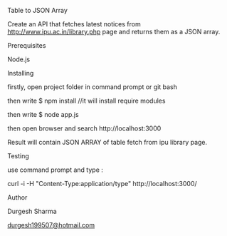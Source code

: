 Table to JSON Array

Create an API that fetches latest notices from http://www.ipu.ac.in/library.php page and returns them as a JSON array.




Prerequisites

Node.js





Installing

firstly, open project folder in command prompt or git bash

then write 
$ npm install
//it will install require modules

then write
$ node app.js

then open browser and search
http://localhost:3000

Result will contain JSON ARRAY of table fetch from ipu library page.




Testing

use command prompt and type :

curl -i -H "Content-Type:application/type" http://localhost:3000/



Author

Durgesh Sharma

durgesh199507@hotmail.com




